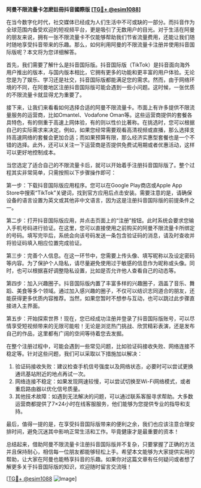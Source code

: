 **阿曼不限流量卡怎麽註冊抖音國際版 [[TG💪+ @esim1088](https://t.me/s/esim1088)]**

在当今数字化时代，社交媒体已经成为人们生活中不可或缺的一部分。而抖音作为全球范围内备受欢迎的短视频平台，更是吸引了无数用户的目光。对于生活在阿曼的朋友来说，拥有一张不限流量卡不仅能够帮助我们节省流量费用，还能让我们随时随地享受抖音带来的乐趣。那么，如何利用阿曼的不限流量卡注册并使用抖音国际版呢？本文将为您详细解答。

首先，我们需要了解什么是抖音国际版。抖音国际版（TikTok）是抖音面向海外用户推出的版本，与国内版本相比，它拥有更多的功能和更丰富的用户体验。无论您是为了娱乐、学习还是社交，抖音国际版都能满足您的需求。然而，由于网络环境的不同，在阿曼地区注册抖音国际版可能会遇到一些小问题。这时候，一张优质的不限流量卡就显得尤为重要了。

接下来，让我们来看看如何选择合适的阿曼不限流量卡。市面上有许多提供不限流量服务的运营商，比如Omantel、Vodafone Oman等。这些运营商提供的套餐各具特色，有的侧重于高速上网体验，有的则以性价比著称。在挑选时，您可以根据自己的实际需求来决定。例如，如果您经常需要观看高清视频或直播，那么选择支持高速网络的套餐会更加合适；而如果预算有限，那么经济实惠型套餐也是一个不错的选择。此外，还可以关注一下运营商是否提供免费试用期或者优惠活动，这样可以更好地控制成本。

当您选定了适合自己的不限流量卡后，就可以开始着手注册抖音国际版了。整个过程其实非常简单，只需按照以下步骤操作即可：

第一步：下载抖音国际版应用程序。您可以在Google Play商店或Apple App Store中搜索“TikTok”关键词，找到官方应用后点击安装。需要注意的是，请确保设备的语言设置为英文或其他非中文语言，因为这是注册抖音国际版的前提条件之一。

第二步：打开抖音国际版应用，并点击页面上的“注册”按钮。此时系统会要求您输入手机号码进行验证。在这里，您可以直接使用之前购买的阿曼不限流量卡所绑定的号码。填写完毕后，系统会向该号码发送一条包含验证码的消息，请及时查收并将验证码填入相应位置完成验证。

第三步：完善个人信息。在这一环节中，您需要上传头像、填写昵称以及设定密码等内容。为了保护个人隐私，请尽量避免使用过于敏感的信息作为昵称或头像。同时，也可以根据喜好调整隐私设置，比如是否允许他人查看自己的动态等。

第四步：加入兴趣圈子。抖音国际版内置了丰富多样的兴趣圈子，涵盖了音乐、舞蹈、美食等多个领域。通过加入感兴趣的圈子，不仅可以结识志同道合的朋友，还能获得更多优质内容推荐。当然，如果您暂时不想参与互动，也可以跳过此步骤直接进入主界面。

第五步：开始探索世界！现在，您已经成功注册并登录了抖音国际版账号，可以尽情享受短视频带来的无限可能啦！无论是浏览热门挑战、欣赏精彩表演，还是发布自己的作品，这里都有广阔的空间等待着您去发掘。

在整个注册过程中，可能会遇到一些常见问题，比如验证码接收失败、网络连接不稳定等。针对这些问题，我们可以采取以下措施加以解决：

1. 验证码接收失败：建议检查手机信号强度以及网络状态，必要时可以尝试更换通讯基站附近的地点再试一次。
2. 网络连接不稳定：如果发现网速较慢，可以尝试切换至Wi-Fi网络模式，或者重启路由器以优化信号质量。
3. 其他技术故障：如遇到无法解决的问题，可以通过联系客服寻求帮助。大多数运营商都提供了7×24小时在线客服服务，他们能够为您提供专业的指导和支持。

最后，值得一提的是，在享受抖音国际版带来的便利之余，我们也应该注意合理安排时间，避免沉迷其中影响正常生活和工作。毕竟健康才是最重要的资本！

总结起来，借助阿曼不限流量卡注册抖音国际版并不复杂，只要掌握了正确的方法并且保持耐心，相信每一位朋友都能够轻松上手。希望本文能够为大家提供实用的帮助，让大家在阿曼也能畅享抖音的乐趣。如果你对这篇文章有任何疑问或者想了解更多关于抖音国际版的知识，欢迎随时留言交流哦！

[[TG💪+ @esim1088](https://t.me/s/esim1088) ![Image](https://i.postimg.cc/4NQfJmqS/Snipaste-2025-05-13-00-14-12.png)]